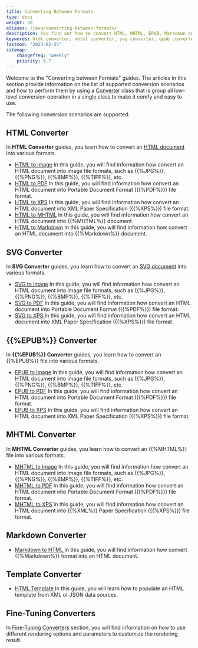 ```yaml
---
title: Converting Between Formats
type: docs
weight: 30
aliases: /java/converting-between-formats/
description: You find out how to convert HTML, MHTML, EPUB, Markdown and SVG files using methods of the Converter class or the RenderTo() method.
keywords: html converter, mhtml converter, svg converter, epub converter, markdown converter, online converter
lastmod: "2023-02-25"
sitemap:
    changefreq: "weekly"
    priority: 0.7
---
```


Welcome to the "Converting between Formats" guides. The articles in this section provide information on the list of supported conversion scenarios and how to perform them by using a [Converter](https://reference.aspose.com/html/java/com.aspose.html/package-frame) class that is group all low-level conversion operation in a single class to make it comfy and easy to use.

The following conversion scenarios are supported:

## **HTML Converter**

In **HTML Converter** guides, you learn how to convert an [HTML document](https://reference.aspose.com/html/java/com.aspose.html/HTMLDocument) into various formats.

* [HTML to Image](/html/java/converting-between-formats/html-to-image-conversion/)
  In this guide, you will find information how convert an HTML document into image file formats, such as {{%JPG%}}, {{%PNG%}}, {{%BMP%}}, {{%TIFF%}}, etc.
* [HTML to PDF](/html/java/converting-between-formats/html-to-pdf-conversion/)
  In this guide, you will find information how convert an HTML document into Portable Document Format ({{%PDF%}}) file format.
* [HTML to XPS](/html/java/converting-between-formats/html-to-xps-conversion/)
  In this guide, you will find information how convert an HTML document into XML Paper Specification ({{%XPS%}}) file format.
* [HTML to MHTML](/html/java/converting-between-formats/html-to-mhtml-conversion/)
  In this guide, you will find information how convert an HTML document into {{%MHTML%}} document.
* [HTML to Markdown](/html/java/converting-between-formats/html-to-markdown-conversion/)
  In this guide, you will find information how convert an HTML document into {{%Markdown%}} document.

## **SVG Converter**

In **SVG Converter** guides, you learn how to convert an [SVG document](https://reference.aspose.com/html/java/com.aspose.html.dom.svg/SVGDocument) into various formats.

* [SVG to Image](/html/java/converting-between-formats/svg-to-image-conversion/)
  In this guide, you will find information how convert an HTML document into image file formats, such as {{%JPG%}}, {{%PNG%}}, {{%BMP%}}, {{%TIFF%}}, etc.
* [SVG to PDF](/html/java/converting-between-formats/svg-to-pdf-conversion/)
  In this guide, you will find information how convert an HTML document into Portable Document Format ({{%PDF%}}) file format.
* [SVG to XPS ](/html/java/converting-between-formats/svg-to-xps-conversion/)
  In this guide, you will find information how convert an HTML document into XML Paper Specification ({{%XPS%}}) file format.

## **{{%EPUB%}} Converter**

In **{{%EPUB%}} Converter** guides, you learn how to convert an {{%EPUB%}} file into various formats.

* [EPUB to Image](/html/java/converting-between-formats/epub-to-image-conversion/)
  In this guide, you will find information how convert an HTML document into image file formats, such as {{%JPG%}}, {{%PNG%}}, {{%BMP%}}, {{%TIFF%}}, etc.
* [EPUB to PDF](/html/java/converting-between-formats/epub-to-pdf-conversion/)
  In this guide, you will find information how convert an HTML document into Portable Document Format ({{%PDF%}}) file format.
* [EPUB to XPS](/html/java/converting-between-formats/epub-to-xps-conversion/)
  In this guide, you will find information how convert an HTML document into XML Paper Specification ({{%XPS%}}) file format.

## **MHTML Converter**

In **MHTML Converter** guides, you learn how to convert an {{%MHTML%}} file into various formats.

* [MHTML to Image](/html/java/converting-between-formats/mhtml-to-image-conversion/)
  In this guide, you will find information how convert an HTML document into image file formats, such as {{%JPG%}}, {{%PNG%}}, {{%BMP%}}, {{%TIFF%}}, etc.
* [MHTML to PDF](/html/java/converting-between-formats/mhtml-to-pdf-conversion/)
  In this guide, you will find information how convert an HTML document into Portable Document Format ({{%PDF%}}) file format.
* [MHTML to XPS](/html/java/converting-between-formats/mhtml-to-xps-conversion/)
  In this guide, you will find information how convert an HTML document into {{%XML%}} Paper Specification ({{%XPS%}}) file format.

## **Markdown Converter**

* [Markdown to HTML
  ](/html/java/converting-between-formats/markdown-to-html-conversion/)In this guide, you will find information how convert {{%Markdown%}} format into an HTML document.

## **Template Converter**

* [HTML Template
  ](/html/java/converting-between-formats/html-template/)In this guide, you will learn how to populate an HTML template from XML or JSON data sources.

## **Fine-Tuning Converters**

In [Fine-Tuning Converters](/html/java/converting-between-formats/fine-tuning-converters/) section, you will find information on how to use different rendering options and parameters to customize the rendering result.